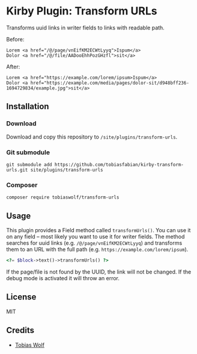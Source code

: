# Kirby Plugin: Transform URLs

Transforms uuid links in writer fields to links with readable path.

Before:
```
Lorem <a href="/@/page/vnEifKM2ECWtLyyq">Ispum</a>
Dolor <a href="/@/file/AADooEhhPozGHzfl">sit</a>
```

After:
```
Lorem <a href="https://example.com/lorem/ipsum>Ispum</a>
Dolor <a href="https://example.com/media/pages/dolor-sit/d948bff236-1694729834/example.jpg">sit</a>
```


## Installation

### Download

Download and copy this repository to `/site/plugins/transform-urls`.

### Git submodule

```
git submodule add https://github.com/tobiasfabian/kirby-transform-urls.git site/plugins/transform-urls
```

### Composer

```
composer require tobiaswolf/transform-urls
```

## Usage

This plugin provides a Field method called `transformUrls()`. You can use it on any field – most likely you want to use it for writer fields. The method searches for uuid links (e.g. `/@/page/vnEifKM2ECWtLyyq`) and transforms them to an URL with the full path (e.g. `https://example.com/lorem/ipsum`).

```php
<?= $block->text()->transformUrls() ?>
```

If the page/file is not found by the UUID, the link will not be changed. If the debug mode is activated it will throw an error.

## License

MIT

## Credits

- [Tobias Wolf](https://github.com/tobiasfabian)
